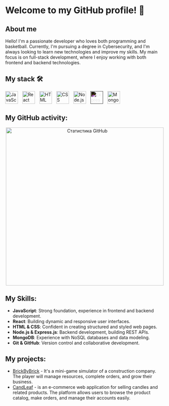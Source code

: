 # Welcome to my GitHub profile! 👋

## About me

Hello! I'm a passionate developer who loves both programming and basketball. Currently, I'm pursuing a degree in Cybersecurity, and I'm always looking to learn new technologies and improve my skills. My main focus is on full-stack development, where I enjoy working with both frontend and backend technologies.

## My stack 🛠️

<p align="left">
  <img src="https://cdn.jsdelivr.net/gh/devicons/devicon/icons/javascript/javascript-original.svg" title="JavaScript" alt="JavaScript" width="40" height="40" style="display: inline-block; margin-right: 10px;"/>
  <img src="https://cdn.jsdelivr.net/gh/devicons/devicon/icons/react/react-original.svg" title="React" alt="React" width="40" height="40" style="display: inline-block; margin-right: 10px;"/>
  <img src="https://cdn.jsdelivr.net/gh/devicons/devicon/icons/html5/html5-original.svg" title="HTML" alt="HTML" width="40" height="40" style="display: inline-block; margin-right: 10px;"/>
  <img src="https://cdn.jsdelivr.net/gh/devicons/devicon/icons/css3/css3-original.svg" title="CSS" alt="CSS" width="40" height="40" style="display: inline-block; margin-right: 10px;"/>
  <img src="https://cdn.jsdelivr.net/gh/devicons/devicon/icons/nodejs/nodejs-original.svg" title="Node.js" alt="Node.js" width="40" height="40" style="display: inline-block; margin-right: 10px;"/>
  <img src="https://cdn.jsdelivr.net/gh/devicons/devicon/icons/express/express-original.svg" title="Express.js" alt="Express.js" width="40" height="40" style="display: inline-block; margin-right: 10px; filter: invert(1);"/>
  <img src="https://cdn.jsdelivr.net/gh/devicons/devicon/icons/mongodb/mongodb-original.svg" title="MongoDB" alt="MongoDB" width="40" height="40" style="display: inline-block; margin-right: 10px;"/>
</p>

## My GitHub activity:

<p align="center">
  <img src="https://github-readme-stats.vercel.app/api?username=eragon1x2&theme=radical&show_icons=true&hide_border=true&count_private=true" alt="Статистика GitHub" width="500"/>
</p>

## My Skills:

- **JavaScript**: Strong foundation, experience in frontend and backend development.
- **React**: Building dynamic and responsive user interfaces.
- **HTML & CSS**: Confident in creating structured and styled web pages.
- **Node.js & Express.js**: Backend development, building REST APIs.
- **MongoDB**: Experience with NoSQL databases and data modeling.
- **Git & GitHub**: Version control and collaborative development.

## My projects:

- [BrickByBrick](https://github.com/Eragon1x2/BrickByBrick) - It's a mini-game simulator of a construction company. The player will manage resources, complete orders, and grow their business.
- [CandLeaf](https://github.com/Eragon1x2/candleaf) - is an e-commerce web application for selling candles and related products. The platform allows users to browse the product catalog, make orders, and manage their accounts easily.

